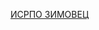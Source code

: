 [ИСРПО ЗИМОВЕЦ](https://disk.yandex.ru/client/disk/%D0%97%D0%98%D0%9C%D0%9E%D0%92%D0%95%D0%A6/%D0%98%D0%A1%D0%A0%D0%9F%D0%9E)
